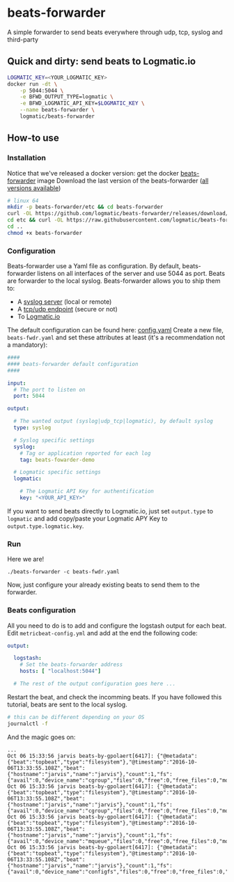# beats-forwarder
A simple forwarder to send beats everywhere through udp, tcp, syslog and third-party

## Quick and dirty: send beats to Logmatic.io
```sh
LOGMATIC_KEY=<YOUR_LOGMATIC_KEY>
docker run -dt \
    -p 5044:5044 \
    -e BFWD_OUTPUT_TYPE=logmatic \
    -e BFWD_LOGMATIC_API_KEY=$LOGMATIC_KEY \
    --name beats-forwarder \
    logmatic/beats-forwarder
```


## How-to use
### Installation
Notice that we've released a docker version: get the docker [beats-forwarder]() image
Download the last version of the beats-forwarder ([all versions available]())


```sh
# linux 64
mkdir -p beats-forwarder/etc && cd beats-forwarder
curl -OL https://github.com/logmatic/beats-forwarder/releases/download/v0.1-alpha/beats-forwarder
cd etc && curl -OL https://raw.githubusercontent.com/logmatic/beats-forwarder/dev/etc/config.yml
cd ..
chmod +x beats-forwarder
```

### Configuration
Beats-forwarder use a Yaml file as configuration. By default, beats-forwarder listens on
all interfaces of the server and use 5044 as port. Beats are forwarder to the local syslog.
Beats-forwarder allows you to ship them to:

* A [syslog server](docs/forwarder/syslog.md) (local or remote)
* A [tcp/udp endpoint](docs/forwarder/tcp_udp.md)  (secure or not)
* To [Logmatic.io](docs/forwarder/logmatic.md) 

The default configuration can be found here: [config.yaml](logmatic/beats-forwarder/blob/dev/etc/config.yml)
Create a new file, `beats-fwdr.yaml` and set these attributes at least (it's a
recommendation not a mandatory):

```yaml
####
#### beats-forwarder default configuration
####

input:
  # The port to listen on
  port: 5044

output:

  # The wanted output (syslog|udp_tcp|logmatic), by default syslog
  type: syslog

  # Syslog specific settings
  syslog:
    # Tag or application reported for each log
    tag: beats-fowarder-demo

  # Logmatic specific settings
  logmatic:

    # The Logmatic API Key for authentification
    key: "<YOUR_API_KEY>"

```

If you want to send beats directly to Logmatic.io, just set `output.type` to `logmatic` and
add copy/paste your Logmatic APY Key to `output.type.logmatic.key`.

### Run
Here we are!
```
./beats-forwarder -c beats-fwdr.yaml
```

Now, just configure your already existing beats to send them to the forwarder.

### Beats configuration
All you need to do is to add and configure the logstash output for each beat.
Edit `metricbeat-config.yml` and add at the end the following code:

```yaml
output:

  logstash:
    # Set the beats-forwarder address
    hosts: [ "localhost:5044"]

  # The rest of the output configuration goes here ...

```

Restart the beat, and check the incomming beats. If you have followed this tutorial,
beats are sent to the local syslog.

```sh
# this can be different depending on your OS
journalctl -f
```
And the magic goes on:
```
...
Oct 06 15:33:56 jarvis beats-by-gpolaert[6417]: {"@metadata":{"beat":"topbeat","type":"filesystem"},"@timestamp":"2016-10-06T13:33:55.108Z","beat":{"hostname":"jarvis","name":"jarvis"},"count":1,"fs":{"avail":0,"device_name":"cgroup","files":0,"free":0,"free_files":0,"mount_point":"/sys/fs/cgroup/freezer","total":0,"used":0,"used_p":0},"type":"filesystem"}
Oct 06 15:33:56 jarvis beats-by-gpolaert[6417]: {"@metadata":{"beat":"topbeat","type":"filesystem"},"@timestamp":"2016-10-06T13:33:55.108Z","beat":{"hostname":"jarvis","name":"jarvis"},"count":1,"fs":{"avail":0,"device_name":"cgroup","files":0,"free":0,"free_files":0,"mount_point":"/sys/fs/cgroup/pids","total":0,"used":0,"used_p":0},"type":"filesystem"}
Oct 06 15:33:56 jarvis beats-by-gpolaert[6417]: {"@metadata":{"beat":"topbeat","type":"filesystem"},"@timestamp":"2016-10-06T13:33:55.108Z","beat":{"hostname":"jarvis","name":"jarvis"},"count":1,"fs":{"avail":0,"device_name":"mqueue","files":0,"free":0,"free_files":0,"mount_point":"/dev/mqueue","total":0,"used":0,"used_p":0},"type":"filesystem"}
Oct 06 15:33:56 jarvis beats-by-gpolaert[6417]: {"@metadata":{"beat":"topbeat","type":"filesystem"},"@timestamp":"2016-10-06T13:33:55.108Z","beat":{"hostname":"jarvis","name":"jarvis"},"count":1,"fs":{"avail":0,"device_name":"configfs","files":0,"free":0,"free_files":0,"mount_point":"/sys/kernel/config","total":0,"used":0,"used_p":0},"type":"filesystem"}
```

